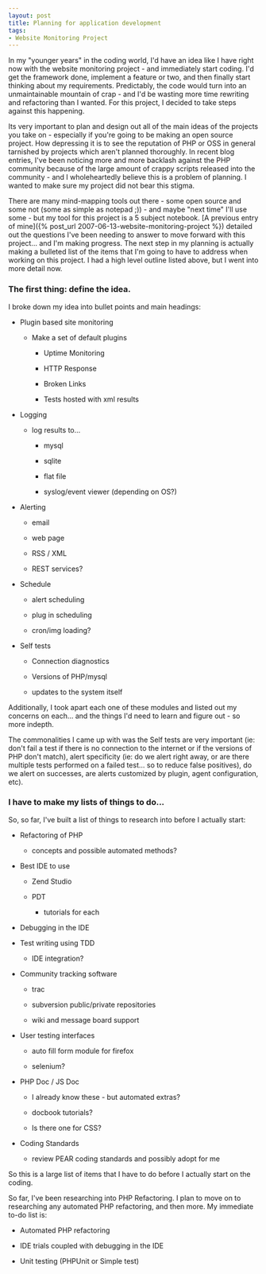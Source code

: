 ```yaml
---
layout: post
title: Planning for application development
tags:
- Website Monitoring Project
---
```

In my "younger years" in the coding world, I'd have an idea like I have right now with the website monitoring project - and immediately start coding.  I'd get the framework done, implement a feature or two, and then finally start thinking about my requirements.  Predictably, the code would turn into an unmaintainable mountain of crap - and I'd be wasting more time rewriting and refactoring than I wanted.  For this project, I decided to take steps against this happening.

Its very important to plan and design out all of the main ideas of the projects you take on - especially if you're going to be making an open source project.  How depressing it is to see the reputation of PHP or OSS in general tarnished by projects which aren't planned thoroughly.  In recent blog entries, I've been noticing more and more backlash against the PHP community because of the large amount of crappy scripts released into the community - and I wholeheartedly believe this is a problem of planning.  I wanted to make sure my project did not bear this stigma.

There are many mind-mapping tools out there - some open source and some not (some as simple as notepad ;)) - and maybe "next time" I'll use some - but my tool for this project is a 5 subject notebook.  [A previous entry of mine]({% post_url 2007-06-13-website-monitoring-project %}) detailed out the questions I've been needing to answer to move forward with this project...  and I'm making progress.  The next step in my planning is actually making a bulleted list of the items that I'm going to have to address when working on this project.  I had a high level outline listed above, but I went into more detail now.

### The first thing: define the idea.

I broke down my idea into bullet points and main headings:

  * Plugin based site monitoring
	
    * Make a set of default plugins
	
      * Uptime Monitoring
	
      * HTTP Response
	
      * Broken Links
	
      * Tests hosted with xml results
	
  * Logging
	
    * log results to...
	
      * mysql
	
      * sqlite
	
      * flat file
	
      * syslog/event viewer (depending on OS?)
	
  * Alerting
	
    * email
	
    * web page
	
    * RSS / XML
	
    * REST services?
	
  * Schedule
	
    * alert scheduling
	
    * plug in scheduling
	
    * cron/img loading?
	
  * Self tests
	
    * Connection diagnostics
	
    * Versions of PHP/mysql
	
    * updates to the system itself

Additionally, I took apart each one of these modules and listed out my concerns on each... and the things I'd need to learn and figure out - so more indepth.

The commonalities I came up with was the Self tests are very important (ie: don't fail a test if there is no connection to the internet or if the versions of PHP don't match), alert specificity (ie: do we alert right away, or are there multiple tests performed on a failed test... so to reduce false positives), do we alert on successes, are alerts customized by plugin, agent configuration, etc).

### I have to make my lists of things to do...

So, so far, I've built a list of things to research into before I actually start:
	
  * Refactoring of PHP

    * concepts and possible automated methods?
	
  * Best IDE to use
	
    * Zend Studio
	
    * PDT
	
      * tutorials for each
	
  * Debugging in the IDE
	
  * Test writing using TDD
	
    * IDE integration?
	
  * Community tracking software
	
    * trac
	
    * subversion public/private repositories
	
    * wiki and message board support
	
  * User testing interfaces

    * auto fill form module for firefox

    * selenium?

  * PHP Doc / JS Doc

    * I already know these - but automated extras?
	
    * docbook tutorials?
	
    * Is there one for CSS?
	
  * Coding Standards
	
    * review PEAR coding standards and possibly adopt for me

So this is a large list of items that I have to do before I actually start on the coding.

So far, I've been researching into PHP Refactoring.  I plan to move on to researching any automated PHP refactoring, and then more.  My immediate to-do list is:
	
  * Automated PHP refactoring
	
  * IDE trials coupled with debugging in the IDE
	
  * Unit testing (PHPUnit or Simple test)
